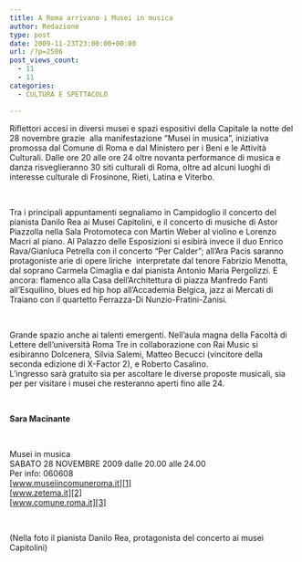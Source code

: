 ```yaml
---
title: A Roma arrivano i Musei in musica
author: Redazione
type: post
date: 2009-11-23T23:00:00+00:00
url: /?p=2586
post_views_count:
  - 11
  - 11
categories:
  - CULTURA E SPETTACOLO

---
```

Riflettori accesi in diversi musei e spazi espositivi della Capitale la notte del 28 novembre grazie&nbsp; alla manifestazione &ldquo;Musei in musica&rdquo;, iniziativa promossa dal Comune di Roma e dal Ministero per i Beni e le Attivit&agrave; Culturali. Dalle ore 20 alle ore 24 oltre novanta performance di musica e danza risveglieranno 30 siti culturali di Roma, oltre ad alcuni luoghi di interesse culturale di Frosinone, Rieti, Latina e Viterbo.

&nbsp;

Tra i principali appuntamenti segnaliamo in Campidoglio il concerto del pianista Danilo Rea ai Musei Capitolini, e il concerto di musiche di Astor Piazzolla nella Sala Protomoteca con Martin Weber al violino e Lorenzo Macri al piano. Al Palazzo delle Esposizioni si esibir&agrave; invece il duo Enrico Rava/Gianluca Petrella con il concerto &ldquo;Per Calder&rdquo;; all&#8217;Ara Pacis saranno protagoniste arie di opere liriche&nbsp; interpretate dal tenore Fabrizio Menotta, dal soprano Carmela Cimaglia e dal pianista Antonio Maria Pergolizzi. E ancora: flamenco alla Casa dell&rsquo;Architettura di piazza Manfredo Fanti all&rsquo;Esquilino, blues ed hip hop all&#8217;Accademia Belgica, jazz ai Mercati di Traiano con il quartetto Ferrazza&#45;Di Nunzio&#45;Fratini&#45;Zanisi.

&nbsp;

Grande spazio anche ai talenti emergenti. Nell&#8217;aula magna della Facolt&agrave; di Lettere dell&#8217;universit&agrave; Roma Tre in collaborazione con Rai Music si esibiranno Dolcenera, Silvia Salemi, Matteo Becucci (vincitore della seconda edizione di X&#45;Factor 2), e Roberto Casalino.  
L&#8217;ingresso sar&agrave; gratuito sia per ascoltare le diverse proposte musicali, sia per per visitare i musei che resteranno aperti fino alle 24.

&nbsp;

**Sara Macinante** 

&nbsp;

Musei in musica  
SABATO 28 NOVEMBRE 2009 dalle 20.00 alle 24.00  
Per info: 060608  
[www.museiincomuneroma.it][1]  
[www.zetema.it][2]  
[www.comune.roma.it][3]

&nbsp;

(Nella foto il pianista Danilo&nbsp;Rea, protagonista del concerto ai musei Capitolini)

 [1]: https://www.museiincomuneroma.it
 [2]: https://www.zetema.it
 [3]: https://www.comune.roma.it